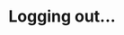 # Logging out...

<script>
    const basePath = window.location.pathname.split("/")[1];
    const fullBaseUrl = window.location.origin + "/" + basePath;
    localStorage.removeItem('authenticated');
    window.location.href = fullBaseUrl;  // Redirect to login page
</script>
